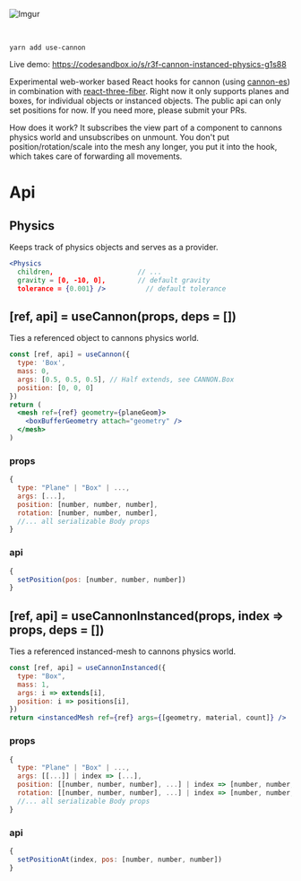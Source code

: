 ![Imgur](https://imgur.com/FpBsJPL.jpg)

<br/>

    yarn add use-cannon

Live demo: https://codesandbox.io/s/r3f-cannon-instanced-physics-g1s88

Experimental web-worker based React hooks for cannon (using [cannon-es](https://github.com/drcmda/cannon-es)) in combination with [react-three-fiber](https://github.com/react-spring/react-three-fiber). Right now it only supports planes and boxes, for individual objects or instanced objects. The public api can only set positions for now. If you need more, please submit your PRs.

How does it work? It subscribes the view part of a component to cannons physics world and unsubscribes on unmount. You don't put position/rotation/scale into the mesh any longer, you put it into the hook, which takes care of forwarding all movements.

# Api

## Physics

Keeps track of physics objects and serves as a provider.

```jsx
<Physics
  children,                     // ...
  gravity = [0, -10, 0],        // default gravity
  tolerance = {0.001} />          // default tolerance
```

## [ref, api] = useCannon(props, deps = [])

Ties a referenced object to cannons physics world.

```jsx
const [ref, api] = useCannon({ 
  type: 'Box', 
  mass: 0, 
  args: [0.5, 0.5, 0.5], // Half extends, see CANNON.Box
  position: [0, 0, 0]
})
return (
  <mesh ref={ref} geometry={planeGeom}>
    <boxBufferGeometry attach="geometry" />
  </mesh>
)
```

### props

```jsx
{
  type: "Plane" | "Box" | ...,
  args: [...],
  position: [number, number, number],
  rotation: [number, number, number],
  //... all serializable Body props
}
```

### api

```jsx
{
  setPosition(pos: [number, number, number])
}
```

## [ref, api] = useCannonInstanced(props, index => props, deps = [])

Ties a referenced instanced-mesh to cannons physics world.

```jsx
const [ref, api] = useCannonInstanced({ 
  type: "Box", 
  mass: 1, 
  args: i => extends[i],
  position: i => positions[i],
})
return <instancedMesh ref={ref} args={[geometry, material, count]} />
```

### props

```jsx
{
  type: "Plane" | "Box" | ...,
  args: [[...]] | index => [...],
  position: [[number, number, number], ...] | index => [number, number, number],
  rotation: [[number, number, number], ...] | index => [number, number, number],
  //... all serializable Body props
}
```

### api

```jsx
{
  setPositionAt(index, pos: [number, number, number])
}
```
